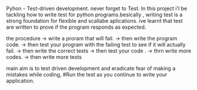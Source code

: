 Pyhon - Test-driven development. never forget to Test.
In this project i'l be tackling how to write test for python programs.besically  , writing test is a strong foundation for flexible and scallabe aplications.
 ive learnt that test are written to prove if the program responds as expected.

the procedure
-> write a proram that will fail.
-> then write the program code.
-> then test your program with the failing test to see if it will actually fail.
-> then write the correct tests
-> then test your code .
-> thrn write more codes.
-> then write more tests

main aim is to test driven development and eradicate fear of making a mistakes while coding, #Run the test as you continue to write your application.
